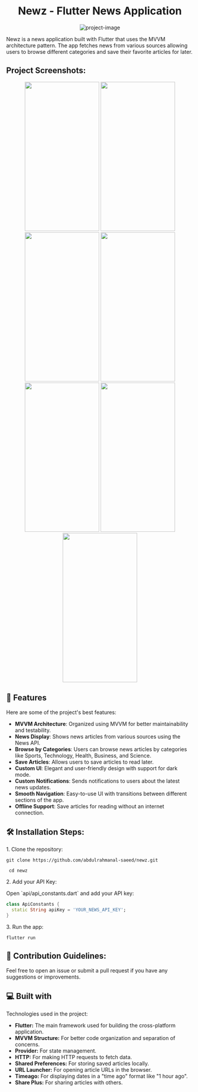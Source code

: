 <h1 align="center" id="title">Newz - Flutter News Application</h1>

<p align="center"><img src="https://socialify.git.ci/abdulrahmanal-saeed/Newz/image?description=1&amp;descriptionEditable=Newz%20is%20a%20news%20application%20built%20with%20Flutter%20that%20uses%20the%20MVVM%20architecture%20pattern.%20The%20app%20fetches%20news%20from%20various%20sources%2C%20allowing%20users%20to%20browse%20different%20categories%20and%20save%20their%20favorite%20articles%20for%20later.&amp;font=Inter&amp;language=1&amp;name=1&amp;owner=1&amp;pattern=Brick%20Wall&amp;theme=Dark" alt="project-image"></p>

<p id="description">Newz is a news application built with Flutter that uses the MVVM architecture pattern. The app fetches news from various sources allowing users to browse different categories and save their favorite articles for later.</p>

<h2>Project Screenshots:</h2>

<p align="center">
  <img src="https://drive.google.com/file/d/1RLnwtC1hdOdWtaLUcP67I3jcsQPYKDJ_/view?usp=drivesdk" width="200" height="400"/>
  <img src="https://drive.google.com/file/d/1RNyVHeUnDbtPNLBWmGJhu5fZuSob8kgT/view?usp=drivesdk" width="200" height="400"/>
  <img src="https://drive.google.com/file/d/1RPYdw-3cfEiGqfvzDe77taMNt642kLNQ/view?usp=drivesdk" width="200" height="400"/>
  <img src="https://drive.google.com/file/d/1RS738ORjLfF2EX2VzAKR0YNlZ5jzycA0/view?usp=drivesdk" width="200" height="400"/>
  <img src="https://drive.google.com/file/d/1RTCsnUGRNRJ3m_5stv-Q28qZ4iExHIah/view?usp=drivesdk" width="200" height="400"/>
  <img src="https://drive.google.com/file/d/1RUgsK7lFjehDbeZi2mKMhljnfdWt7hKT/view?usp=drivesdk" width="200" height="400"/>
  <img src="https://drive.google.com/file/d/1RUsikSaN6benlpOK70bnP3AsW2R5A-Om/view?usp=drivesdk" width="200" height="400"/>
</p>
  
  
<h2>🧐 Features</h2>

Here are some of the project's best features:

*   **MVVM Architecture**: Organized using MVVM for better maintainability and testability.
*   **News Display**: Shows news articles from various sources using the News API.
*   **Browse by Categories**: Users can browse news articles by categories like Sports, Technology, Health, Business, and Science.
*   **Save Articles**: Allows users to save articles to read later.
*   **Custom UI**: Elegant and user-friendly design with support for dark mode.
*   **Custom Notifications**: Sends notifications to users about the latest news updates.
*   **Smooth Navigation**: Easy-to-use UI with transitions between different sections of the app.
*   **Offline Support**: Save articles for reading without an internet connection.


<h2>🛠️ Installation Steps:</h2>

<p>1. Clone the repository:</p>

```
git clone https://github.com/abdulrahmanal-saeed/newz.git
```
```
 cd newz
```
<p>2. Add your API Key:</p>
Open `api/api_constants.dart` and add your API key:

```dart
class ApiConstants {   
  static String apiKey = 'YOUR_NEWS_API_KEY'; 
}
```

<p>3. Run the app:</p>

```
flutter run
```

<h2>🍰 Contribution Guidelines:</h2>

Feel free to open an issue or submit a pull request if you have any suggestions or improvements.

  
  
<h2>💻 Built with</h2>
Technologies used in the project:

*   **Flutter:** The main framework used for building the cross-platform application.
*   **MVVM Structure:** For better code organization and separation of concerns.
*   **Provider:** For state management.
*   **HTTP:** For making HTTP requests to fetch data.
*   **Shared Preferences:** For storing saved articles locally.
*   **URL Launcher:** For opening article URLs in the browser.
*   **Timeago:** For displaying dates in a "time ago" format like "1 hour ago".
*   **Share Plus:** For sharing articles with others.

